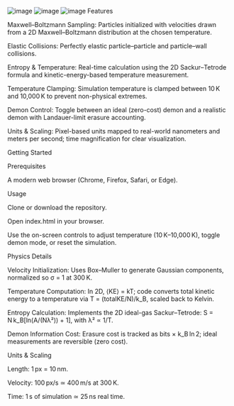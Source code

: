 ![image](https://github.com/user-attachments/assets/2f645eec-b383-40ca-a9a7-85db73a3716b)
![image](https://github.com/user-attachments/assets/89ca6f7e-7c2d-4f91-9b19-5b2c95ea6620)
![image](https://github.com/user-attachments/assets/15ea3f09-0907-4040-ba3f-9fd81ceef9b1)
Features

Maxwell–Boltzmann Sampling: Particles initialized with velocities drawn from a 2D Maxwell–Boltzmann distribution at the chosen temperature.

Elastic Collisions: Perfectly elastic particle–particle and particle–wall collisions.

Entropy & Temperature: Real-time calculation using the 2D Sackur–Tetrode formula and kinetic-energy-based temperature measurement.

Temperature Clamping: Simulation temperature is clamped between 10 K and 10,000 K to prevent non-physical extremes.

Demon Control: Toggle between an ideal (zero-cost) demon and a realistic demon with Landauer-limit erasure accounting.

Units & Scaling: Pixel-based units mapped to real-world nanometers and meters per second; time magnification for clear visualization.

Getting Started

Prerequisites

A modern web browser (Chrome, Firefox, Safari, or Edge).

Usage

Clone or download the repository.

Open index.html in your browser.

Use the on-screen controls to adjust temperature (10 K–10,000 K), toggle demon mode, or reset the simulation.

Physics Details

Velocity Initialization: Uses Box–Muller to generate Gaussian components, normalized so σ = 1 at 300 K.

Temperature Computation: In 2D, ⟨KE⟩ = kT; code converts total kinetic energy to a temperature via T = (totalKE/N)/k_B, scaled back to Kelvin.

Entropy Calculation: Implements the 2D ideal-gas Sackur–Tetrode: S = N k_B[ln(A/(Nλ²)) + 1], with λ² ∝ 1/T.

Demon Information Cost: Erasure cost is tracked as bits × k_B ln 2; ideal measurements are reversible (zero cost).

Units & Scaling

Length: 1 px = 10 nm.

Velocity: 100 px/s ≃ 400 m/s at 300 K.

Time: 1 s of simulation ≃ 25 ns real time.
